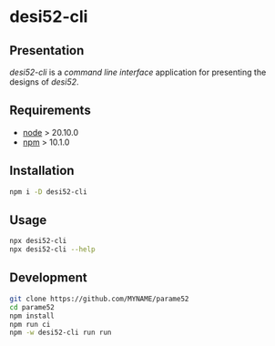desi52-cli
==========


Presentation
------------

*desi52-cli* is a *command line interface* application for presenting the designs of *desi52*.


Requirements
------------

- [node](https://nodejs.org) > 20.10.0
- [npm](https://docs.npmjs.com/cli) > 10.1.0


Installation
------------

```bash
npm i -D desi52-cli
```


Usage
-----

```bash
npx desi52-cli
npx desi52-cli --help
```


Development
-----------

```bash
git clone https://github.com/MYNAME/parame52
cd parame52
npm install
npm run ci
npm -w desi52-cli run run
```

